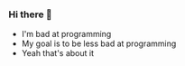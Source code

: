 ### Hi there 👋

- I'm bad at programming
- My goal is to be less bad at programming
- Yeah that's about it
